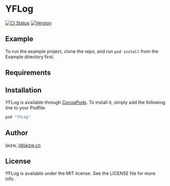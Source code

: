 # YFLog

[![CI Status](http://img.shields.io/travis/laizw/YFLog.svg?style=flat)](https://travis-ci.org/laizw/YFLog)
[![Version](https://img.shields.io/cocoapods/v/YFLog.svg?style=flat)](http://cocoapods.org/pods/YFLog)

## Example

To run the example project, clone the repo, and run `pod install` from the Example directory first.

## Requirements

## Installation

YFLog is available through [CocoaPods](http://cocoapods.org). To install
it, simply add the following line to your Podfile:

```ruby
pod "YFLog"
```

## Author

laizw, i@laizw.cn

## License

YFLog is available under the MIT license. See the LICENSE file for more info.
